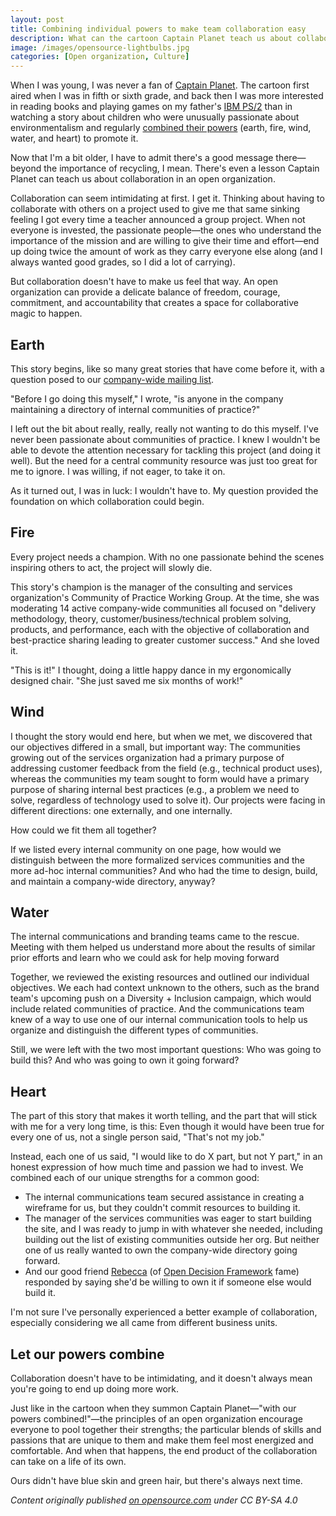 ```yaml
---
layout: post
title: Combining individual powers to make team collaboration easy
description: What can the cartoon Captain Planet teach us about collaboration in an open organization? Here's a story about how different teams came together to create a company-wide directory of internal communities of practice, highlighting the importance of each person contributing their unique strengths and passions to achieve a common goal.
image: /images/opensource-lightbulbs.jpg
categories: [Open organization, Culture]
---
```


When I was young, I was never a fan of [Captain Planet](https://en.wikipedia.org/wiki/Captain_Planet_and_the_Planeteers). The cartoon first aired when I was in fifth or sixth grade, and back then I was more interested in reading books and playing games on my father's [IBM PS/2](https://en.wikipedia.org/wiki/IBM_Personal_System/2) than in watching a story about children who were unusually passionate about environmentalism and regularly [combined their powers](https://www.youtube.com/watch?v=WtUF1nEQ_2c) (earth, fire, wind, water, and heart) to promote it.

Now that I'm a bit older, I have to admit there's a good message there—beyond the importance of recycling, I mean. There's even a lesson Captain Planet can teach us about collaboration in an open organization.

Collaboration can seem intimidating at first. I get it. Thinking about having to collaborate with others on a project used to give me that same sinking feeling I got every time a teacher announced a group project. When not everyone is invested, the passionate people—the ones who understand the importance of the mission and are willing to give their time and effort—end up doing twice the amount of work as they carry everyone else along (and I always wanted good grades, so I did a lot of carrying).

But collaboration doesn't have to make us feel that way. An open organization can provide a delicate balance of freedom, courage, commitment, and accountability that creates a space for collaborative magic to happen.

## Earth

This story begins, like so many great stories that have come before it, with a question posed to our [company-wide mailing list](https://opensource.com/business/10/9/feedback-gift).

"Before I go doing this myself," I wrote, "is anyone in the company maintaining a directory of internal communities of practice?"

I left out the bit about really, really, really not wanting to do this myself. I've never been passionate about communities of practice. I knew I wouldn't be able to devote the attention necessary for tackling this project (and doing it well). But the need for a central community resource was just too great for me to ignore. I was willing, if not eager, to take it on.

As it turned out, I was in luck: I wouldn't have to. My question provided the foundation on which collaboration could begin.

## Fire

Every project needs a champion. With no one passionate behind the scenes inspiring others to act, the project will slowly die.

This story's champion is the manager of the consulting and services organization's Community of Practice Working Group. At the time, she was moderating 14 active company-wide communities all focused on "delivery methodology, theory, customer/business/technical problem solving, products, and performance, each with the objective of collaboration and best-practice sharing leading to greater customer success." And she loved it.

"This is it!" I thought, doing a little happy dance in my ergonomically designed chair. "She just saved me six months of work!"

## Wind

I thought the story would end here, but when we met, we discovered that our objectives differed in a small, but important way: The communities growing out of the services organization had a primary purpose of addressing customer feedback from the field (e.g., technical product uses), whereas the communities my team sought to form would have a primary purpose of sharing internal best practices (e.g., a problem we need to solve, regardless of technology used to solve it). Our projects were facing in different directions: one externally, and one internally.

How could we fit them all together?

If we listed every internal community on one page, how would we distinguish between the more formalized services communities and the more ad-hoc internal communities? And who had the time to design, build, and maintain a company-wide directory, anyway?

## Water

The internal communications and branding teams came to the rescue. Meeting with them helped us understand more about the results of similar prior efforts and learn who we could ask for help moving forward

Together, we reviewed the existing resources and outlined our individual objectives. We each had context unknown to the others, such as the brand team's upcoming push on a Diversity + Inclusion campaign, which would include related communities of practice. And the communications team knew of a way to use one of our internal communication tools to help us organize and distinguish the different types of communities.

Still, we were left with the two most important questions: Who was going to build this? And who was going to own it going forward?

## Heart

The part of this story that makes it worth telling, and the part that will stick with me for a very long time, is this: Even though it would have been true for every one of us, not a single person said, "That's not my job."

Instead, each one of us said, "I would like to do X part, but not Y part," in an honest expression of how much time and passion we had to invest. We combined each of our unique strengths for a common good:

* The internal communications team secured assistance in creating a wireframe for us, but they couldn't commit resources to building it.
* The manager of the services communities was eager to start building the site, and I was ready to jump in with whatever she needed, including building out the list of existing communities outside her org. But neither one of us really wanted to own the company-wide directory going forward.
* And our good friend [Rebecca](https://opensource.com/users/rebecca) (of [Open Decision Framework](https://opensource.com/open-organization/16/6/introducing-open-decision-framework) fame) responded by saying she'd be willing to own it if someone else would build it.

I'm not sure I've personally experienced a better example of collaboration, especially considering we all came from different business units.

## Let our powers combine

Collaboration doesn't have to be intimidating, and it doesn't always mean you're going to end up doing more work.

Just like in the cartoon when they summon Captain Planet—"with our powers combined!"—the principles of an open organization encourage everyone to pool together their strengths; the particular blends of skills and passions that are unique to them and make them feel most energized and comfortable. And when that happens, the end product of the collaboration can take on a life of its own.

Ours didn't have blue skin and green hair, but there's always next time.

_Content originally published [on opensource.com](https://opensource.com/open-organization/16/8/captain-collaboration) under CC BY-SA 4.0_
